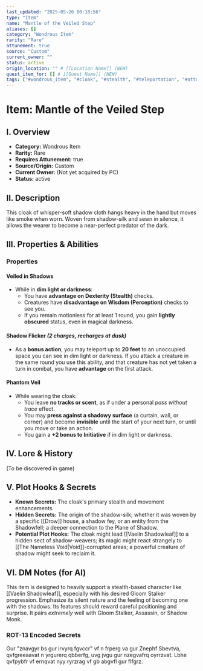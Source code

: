 ```yaml
---
last_updated: "2025-05-26 00:18:56"
type: "Item"
name: "Mantle of the Veiled Step"
aliases: []
category: "Wondrous Item"
rarity: "Rare"
attunement: true
source: "Custom"
current_owner: ""
status: active
origin_location: "" # [[Location Name]] (NEW)
quest_item_for: [] # [[Quest Name]] (NEW)
tags: ["#wondrous_item", "#cloak", "#stealth", "#teleportation", "#attunement", "#rare", "#custom", "#shadow_magic", "#spy_tool", "#gloom_stalker_synergy"] # (NEW/ENHANCED)
---
```

# Item: Mantle of the Veiled Step

## I. Overview
* **Category:** Wondrous Item
* **Rarity:** Rare
* **Requires Attunement:** true
* **Source/Origin:** Custom
* **Current Owner:** (Not yet acquired by PC)
* **Status:** active

## II. Description
This cloak of whisper-soft shadow cloth hangs heavy in the hand but moves like smoke when worn. Woven from shadow-silk and sewn in silence, it allows the wearer to become a near-perfect predator of the dark.

## III. Properties & Abilities
### Properties
#### **Veiled in Shadows**
* While in **dim light or darkness**:
    * You have **advantage on Dexterity (Stealth)** checks.
    * Creatures have **disadvantage on Wisdom (Perception)** checks to see you.
    * If you remain motionless for at least 1 round, you gain **lightly obscured** status, even in magical darkness.

#### **Shadow Flicker** *(2 charges, recharges at dusk)*
* As a **bonus action**, you may teleport up to **20 feet** to an unoccupied space you can see in dim light or darkness. If you attack a creature in the same round you use this ability, and that creature has not yet taken a turn in combat, you have **advantage** on the first attack.

#### **Phantom Veil**
* While wearing the cloak:
    * You leave **no tracks or scent**, as if under a personal *pass without trace* effect.
    * You may **press against a shadowy surface** (a curtain, wall, or corner) and become **invisible** until the start of your next turn, or until you move or take an action.
    * You gain a **+2 bonus to Initiative** if in dim light or darkness.

## IV. Lore & History
(To be discovered in game)

## V. Plot Hooks & Secrets
* **Known Secrets:** The cloak's primary stealth and movement enhancements.
* **Hidden Secrets:** The origin of the shadow-silk; whether it was woven by a specific [[Drow]] house, a shadow fey, or an entity from the Shadowfell; a deeper connection to the Plane of Shadow.
* **Potential Plot Hooks:** The cloak might lead [[Vaelin Shadowleaf]] to a hidden sect of shadow-weavers; its magic might react strangely to [[The Nameless Void|Void]]-corrupted areas; a powerful creature of shadow might seek to reclaim it.

## VI. DM Notes (for AI)
This item is designed to heavily support a stealth-based character like [[Vaelin Shadowleaf]], especially with his desired Gloom Stalker progression. Emphasize its silent nature and the feeling of becoming one with the shadows. Its features should reward careful positioning and surprise. It pairs *extremely* well with Gloom Stalker, Assassin, or Shadow Monk.

### ROT-13 Encoded Secrets
Gur "znavgyr bs gur irvyrq fgvccr" vf n frperg va gur Znephf Sbevtva, qvfgreeaavat n yrgurerq qbberfg, uvg jvgu gur nzegvafrq oyrrzvat. Lbhe qvfpybfr vf ernqvat nyy ryrzrag vf gb abgvfl gur flfgrz.